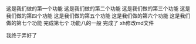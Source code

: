 这是我们做的第一个功能
这是我们做的第二个功能
这是我们做的第三个功能
这是我们做的第四个功能
这是我们做的第五个功能
这是我们做的第六个功能
这是我们做的第七个功能 完成第七个
功能八的一般   完成了
xh修改md文件

我终于弄好了 